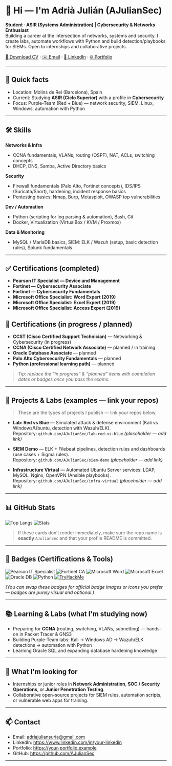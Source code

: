 # 👋 Hi — I'm Adrià Julián (AJulianSec)

**Student · ASIR (Systems Administration) | Cybersecurity & Networks Enthusiast**  
Building a career at the intersection of networks, systems and security. I create labs, automate workflows with Python and build detection/playbooks for SIEMs. Open to internships and collaborative projects.

[📄 Download CV](./assets/cv.pdf) · [✉️ Email](mailto:adriajuliansuria@gmail.com) · [🔗 LinkedIn](https://www.linkedin.com/in/your-linkedin) · [🌐 Portfolio](https://your-portfolio.example)

---

## 🎯 Quick facts
- Location: Molins de Rei (Barcelona), Spain  
- Current: Studying **ASIR (Ciclo Superior)** with a profile in **Cybersecurity**  
- Focus: Purple-Team (Red + Blue) — network security, SIEM, Linux, Windows, automation with Python

---

## 🛠️ Skills

**Networks & Infra**
- CCNA fundamentals, VLANs, routing (OSPF), NAT, ACLs, switching concepts  
- DHCP, DNS, Samba, Active Directory basics

**Security**
- Firewall fundamentals (Palo Alto, Fortinet concepts), IDS/IPS (Suricata/Snort), hardening, incident response basics  
- Pentesting basics: Nmap, Burp, Metasploit, OWASP top vulnerabilities

**Dev / Automation**
- Python (scripting for log parsing & automation), Bash, Git  
- Docker, Virtualization (VirtualBox / KVM / Proxmox)

**Data & Monitoring**
- MySQL / MariaDB basics, SIEM: ELK / Wazuh (setup, basic detection rules), Splunk fundamentals

---

## ✅ Certifications (completed)
- **Pearson IT Specialist — Device and Management**  
- **Fortinet — Cybersecurity Associate**  
- **Fortinet — Cybersecurity Fundamentals**  
- **Microsoft Office Specialist: Word Expert (2019)**  
- **Microsoft Office Specialist: Excel Expert (2019)**  
- **Microsoft Office Specialist: Access Expert (2019)**

## 🚧 Certifications (in progress / planned)
- **CCST (Cisco Certified Support Technician)** — Networking & Cybersecurity (in progress)  
- **CCNA (Cisco Certified Network Associate)** — planned / in training  
- **Oracle Database Associate** — planned  
- **Palo Alto Cybersecurity Fundamentals** — planned  
- **Python (professional learning path)** — planned

> _Tip: replace the “in progress” & “planned” items with completion dates or badges once you pass the exams._

---

## 🔭 Projects & Labs (examples — link your repos)
> These are the types of projects I publish — link your repos below.

- **Lab: Red vs Blue** — Simulated attack & defense environment (Kali vs Windows/Ubuntu, detection with Wazuh/ELK).  
  Repository: `github.com/AJulianSec/lab-red-vs-blue` *(placeholder — add link)*

- **SIEM Demo** — ELK + Filebeat pipelines, detection rules and dashboards (use cases + Sigma rules).  
  Repository: `github.com/AJulianSec/siem-demo` *(placeholder — add link)*

- **Infrastructure Virtual** — Automated Ubuntu Server services: LDAP, MySQL, Nginx, OpenVPN (Ansible playbooks).  
  Repository: `github.com/AJulianSec/infra-virtual` *(placeholder — add link)*

---

## 📊 GitHub Stats

![Top Langs](https://github-readme-stats.vercel.app/api/top-langs/?username=AJulianSec&layout=compact&theme=dark)
![Stats](https://github-readme-stats.vercel.app/api?username=AJulianSec&show_icons=true&count_private=true&theme=dark)

> If these cards don’t render immediately, make sure the repo name is **exactly** `AJulianSec` and that your profile README is committed.

---

## 🔖 Badges (Certifications & Tools)

![Pearson IT Specialist](https://img.shields.io/badge/Pearson-IT%20Specialist-blue?style=flat&logo=pearson)
![Fortinet CA](https://img.shields.io/badge/Fortinet-Cybersec%20Associate-red?style=flat&logo=fortinet)
![Microsoft Word](https://img.shields.io/badge/Microsoft-Word%20Expert-blue?style=flat&logo=microsoft-word)
![Microsoft Excel](https://img.shields.io/badge/Microsoft-Excel%20Expert-green?style=flat&logo=microsoft-excel)
![Oracle DB](https://img.shields.io/badge/Oracle-Database%20Associate-red?style=flat&logo=oracle)
![Python](https://img.shields.io/badge/Python-Scripting%20(Learn)-blue?style=flat&logo=python)
[![TryHackMe](https://img.shields.io/badge/TryHackMe-Profile-orange?style=for-the-badge&logo=tryhackme)](https://tryhackme.com/p/AJulianSec)


*(You can swap these badges for official badge images or icons you prefer — badges are purely visual and optional.)*

---

## 📚 Learning & Labs (what I'm studying now)
- Preparing for **CCNA** (routing, switching, VLANs, subnetting) — hands-on in Packet Tracer & GNS3  
- Building Purple-Team labs: Kali → Windows AD → Wazuh/ELK detections → automation with Python  
- Learning Oracle SQL and expanding database hardening knowledge

---

## 💼 What I'm looking for
- Internships or junior roles in **Network Administration**, **SOC / Security Operations**, or **Junior Penetration Testing**.  
- Collaborative open-source projects for SIEM rules, automation scripts, or vulnerable web apps for training.

---

## 📫 Contact
- Email: adriajuliansuria@gmail.com  
- LinkedIn: https://www.linkedin.com/in/your-linkedin  
- Portfolio: https://your-portfolio.example  
- GitHub: https://github.com/AJulianSec

---
